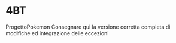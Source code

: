 # 4BT
ProgettoPokemon
Consegnare qui la versione corretta completa di modifiche ed integrazione delle eccezioni
